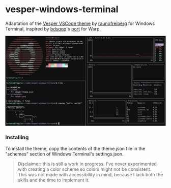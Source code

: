 # vesper-windows-terminal
Adaptation of the [Vesper VSCode theme](https://github.com/raunofreiberg/vesper) by [raunofreiberg](https://github.com/raunofreiberg) for Windows Terminal, inspired by [bdsqqq](https://github.com/bdsqqq)'s [port](https://github.com/bdsqqq/warp-term-vesper-theme) for Warp.
  
![screenshot of the theme](/screenshots/vesper.png)

### Installing

To install the theme, copy the contents of the theme.json file in the "schemes" section of Windows Terminal's settings.json.  

  
    

> Disclaimer: this is still a work in progress. I've never experimented with creating a color scheme so colors might not be consistent.  
> This was not made with accessibility in mind, because I lack both the skills and the time to implement it.   

